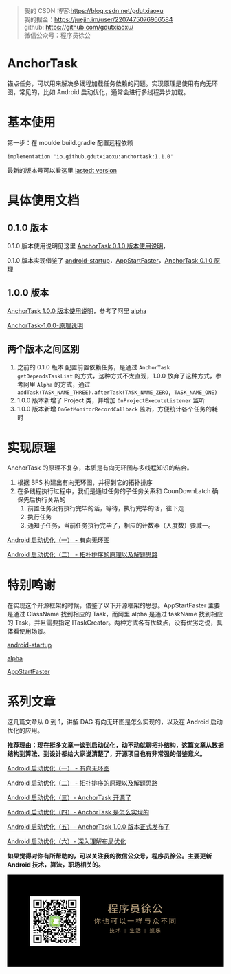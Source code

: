 > 我的 CSDN 博客:https://blog.csdn.net/gdutxiaoxu <br>
> 我的掘金：https://juejin.im/user/2207475076966584  <br>
> github: https://github.com/gdutxiaoxu/  <br>
> 微信公众号：程序员徐公  <br>



#  AnchorTask

锚点任务，可以用来解决多线程加载任务依赖的问题。实现原理是使用有向无环图，常见的，比如 Android 启动优化，通常会进行多线程异步加载。





# 基本使用

第一步：在 moulde build.gradle 配置远程依赖


```
implementation 'io.github.gdutxiaoxu:anchortask:1.1.0'
```

最新的版本号可以看这里 [lastedt version](https://github.com/gdutxiaoxu/AnchorTask/tags)

# 具体使用文档



## 0.1.0 版本

0.1.0 版本使用说明见这里 [AnchorTask 0.1.0 版本使用说明](https://github.com/gdutxiaoxu/AnchorTask/wiki/AnchorTask-0.1.0-%E7%89%88%E6%9C%AC%E4%BD%BF%E7%94%A8%E8%AF%B4%E6%98%8E)， 

0.1.0 版本实现借鉴了 [android-startup](https://github.com/idisfkj/android-startup)，[AppStartFaster](https://github.com/NoEndToLF/AppStartFaster)，[AnchorTask 0.1.0 原理
](https://github.com/gdutxiaoxu/AnchorTask/wiki/AnchorTask-0.1.0-%E5%8E%9F%E7%90%86)

##  1.0.0 版本

[AnchorTask 1.0.0 版本使用说明](https://github.com/gdutxiaoxu/AnchorTask/wiki/AnchorTask-1.0.0-%E7%89%88%E6%9C%AC%E4%BD%BF%E7%94%A8%E8%AF%B4%E6%98%8E)，参考了阿里 [alpha](https://github.com/alibaba/alpha)

[AnchorTask-1.0.0-原理说明](https://github.com/gdutxiaoxu/AnchorTask/wiki/AnchorTask-1.0.0-%E5%8E%9F%E7%90%86%E8%AF%B4%E6%98%8E)

## 两个版本之间区别


1. 之前的 0.1.0 版本 配置前置依赖任务，是通过 `AnchorTask getDependsTaskList` 的方式，这种方式不太直观，1.0.0 放弃了这种方式，参考阿里 `Alpha` 的方式，通过 `addTask(TASK_NAME_THREE).afterTask(TASK_NAME_ZERO, TASK_NAME_ONE)`
2. 1.0.0 版本新增了 Project 类，并增加 `OnProjectExecuteListener` 监听
3. 1.0.0 版本新增 `OnGetMonitorRecordCallback` 监听，方便统计各个任务的耗时


# 实现原理

AnchorTask 的原理不复杂，本质是有向无环图与多线程知识的结合。

1. 根据 BFS 构建出有向无环图，并得到它的拓扑排序
2.  在多线程执行过程中，我们是通过任务的子任务关系和 CounDownLatch 确保先后执行关系的
    1. 前置任务没有执行完毕的话，等待，执行完毕的话，往下走
    2. 执行任务
    3.  通知子任务，当前任务执行完毕了，相应的计数器（入度数）要减一。
    

[Android 启动优化（一） - 有向无环图
](https://juejin.cn/post/6926794003794903048)

[Android 启动优化（二） - 拓扑排序的原理以及解题思路](https://juejin.cn/post/6930805971673415694)



# 特别鸣谢

在实现这个开源框架的时候，借鉴了以下开源框架的思想。AppStartFaster 主要是通过 ClassName 找到相应的 Task，而阿里 alpha 是通过 taskName 找到相应的 Task，并且需要指定 ITaskCreator。两种方式各有优缺点，没有优劣之说，具体看使用场景。

[android-startup](https://github.com/idisfkj/android-startup)

[alpha](https://github.com/alibaba/alpha)

[AppStartFaster](https://github.com/NoEndToLF/AppStartFaster)

# 系列文章

这几篇文章从 0 到 1，讲解 DAG 有向无环图是怎么实现的，以及在 Android 启动优化的应用。

**推荐理由：现在挺多文章一谈到启动优化，动不动就聊拓扑结构，这篇文章从数据结构到算法、到设计都给大家说清楚了，开源项目也有非常强的借鉴意义。**

[Android 启动优化（一） - 有向无环图]( https://mp.weixin.qq.com/s/xWYe-uxgXTPuitYcLgXYNg)

[Android 启动优化（二） - 拓扑排序的原理以及解题思路]( https://mp.weixin.qq.com/s/ShfxD_Z7M_NuWYNodn-vqA)

[Android 启动优化（三）- AnchorTask 开源了]( https://mp.weixin.qq.com/s/YRUpf9jKEwIHV0A4FqltXg)

[Android 启动优化（四）- AnchorTask 是怎么实现的](https://mp.weixin.qq.com/s/6RKco9JTm6ZrFyw99k9Rlg)

[Android 启动优化（五）- AnchorTask 1.0.0 版本正式发布了]( https://mp.weixin.qq.com/s/0MsJa0ZepWkPUs-ymnVb-w)

[Android 启动优化（六）- 深入理解布局优化](https://mp.weixin.qq.com/s/7_dQd2wGZYKWf9kHNlv2fg)

**如果觉得对你有所帮助的，可以关注我的微信公众号，程序员徐公。主要更新 Android 技术，算法，职场相关的。**

![](https://raw.githubusercontent.com/gdutxiaoxu/blog_pic/master/21/0120210409172003.png)
